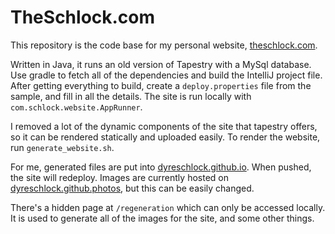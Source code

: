 # TheSchlock.com

This repository is the code base for my personal website, <a href="theschlock.com">theschlock.com</a>.

Written in Java, it runs an old version of Tapestry with a MySql database. Use gradle to fetch all of the dependencies and build the IntelliJ project file. After getting everything to build, create a `deploy.properties` file from the sample, and fill in all the details. The site is run locally with `com.schlock.website.AppRunner`.

I removed a lot of the dynamic components of the site that tapestry offers, so it can be rendered statically and uploaded easily. To render the website, run `generate_website.sh`.

For me, generated files are put into <a href="https://github.com/dyreschlock/dyreschlock.github.io">dyreschlock.github.io</a>. When pushed, the site will redeploy. Images are currently hosted on <a href="https://github.com/dyreschlock/dyreschlock.github.photos">dyreschlock.github.photos</a>, but this can be easily changed.

There's a hidden page at `/regeneration` which can only be accessed locally. It is used to generate all of the images for the site, and some other things.